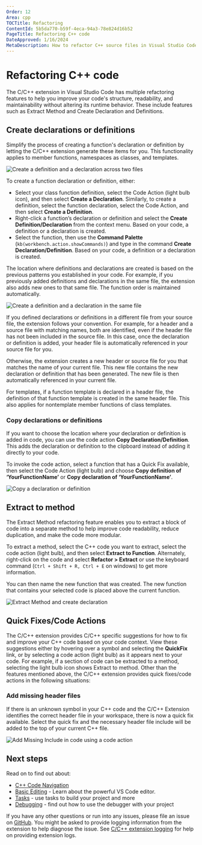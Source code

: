 ```yaml
---
Order: 12
Area: cpp
TOCTitle: Refactoring
ContentId: 5b5da770-b59f-4eca-94a3-78e824d16b52
PageTitle: Refactoring C++ code
DateApproved: 1/16/2024
MetaDescription: How to refactor C++ source files in Visual Studio Code.
---
```

# Refactoring C++ code

The C/C++ extension in Visual Studio Code has multiple refactoring features to help you improve your code's structure, readability, and maintainability without altering its runtime behavior. These include features such as Extract Method and Create Declaration and Definitions.

## Create declarations or definitions

Simplify the process of creating a function's declaration or definition by letting the C/C++ extension generate these items for you. This functionality applies to member functions, namespaces as classes, and templates.

![Create a definition and a declaration across two files](images/refactoring/create-declaration-and-definition-different-files.gif)

To create a function declaration or definition, either:

* Select your class function definition, select the Code Action (light bulb icon), and then select **Create a Declaration**. Similarly, to create a definition, select the function declaration, select the Code Action, and then select **Create a Definition**.
* Right-click a function’s declaration or definition and select the **Create Definition/Declaration** from the context menu. Based on your code, a definition or a declaration is created.
* Select the function, then use the **Command Palette** (`kb(workbench.action.showCommands)`) and type in the command **Create Declaration/Definition**. Based on your code, a definition or a declaration is created.

The location where definitions and declarations are created is based on the previous patterns you established in your code. For example, if you previously added definitions and declarations in the same file, the extension also adds new ones to that same file. The function order is maintained automatically.

![Create a definition and a declaration in the same file](images/refactoring/create-declaration-and-definition-same-file.gif)

If you defined declarations or definitions in a different file from your source file, the extension follows your convention. For example, for a header and a source file with matching names, both are identified, even if the header file has not been included in the source file. In this case, once the declaration or definition is added, your header file is automatically referenced in your source file for you.

Otherwise, the extension creates a new header or source file for you that matches the name of your current file. This new file contains the new declaration or definition that has been generated. The new file is then automatically referenced in your current file.

For templates, if a function template is declared in a header file, the definition of that function template is created in the same header file. This also applies for nontemplate member functions of class templates.

### Copy declarations or definitions

If you want to choose the location where your declaration or definition is added in code, you can use the code action **Copy Declaration/Definition**. This adds the declaration or definition to the clipboard instead of adding it directly to your code.

To invoke the code action, select a function that has a Quick Fix available, then select the Code Action (light bulb) and choose **Copy definition of ‘YourFunctionName’** or **Copy declaration of ‘YourFunctionName’**.

![Copy a declaration or definition](images/refactoring/copy-declaration-definition.gif)

## Extract to method

The Extract Method refactoring feature enables you to extract a block of code into a separate method to help improve code readability, reduce duplication, and make the code more modular.

To extract a method, select the C++ code you want to extract, select the code action (light bulb), and then select **Extract to Function**. Alternately, right-click on the code and select **Refactor > Extract** or use the keyboard command (`Ctrl + Shift + R, Ctrl + E` on windows) to get more information.

You can then name the new function that was created. The new function that contains your selected code is placed above the current function.

![Extract Method and create declaration](images/refactoring/extract-method.gif)

## Quick Fixes/Code Actions

The C/C++ extension provides C/C++ specific suggestions for how to fix and improve your C++ code based on your code context. View these suggestions either by hovering over a symbol and selecting the **QuickFix** link, or by selecting a code action (light bulb) as it appears next to your code. For example, if a section of code can be extracted to a method, selecting the light bulb icon shows Extract to method. Other than the features mentioned above, the C/C++ extension provides quick fixes/code actions in the following situations:

### Add missing header files

If there is an unknown symbol in your C++ code and the C/C++ Extension identifies the correct header file in your workspace, there is now a quick fix available. Select the quick fix and the necessary header file include will be added to the top of your current C++ file.

![Add Missing Include in code using a code action](images/refactoring/quick-fix-add-missing-includes.gif)

## Next steps

Read on to find out about:

* [C++ Code Navigation](/docs/cpp/cpp-ide.md)
* [Basic Editing](/docs/editing/codebasics.md) - Learn about the powerful VS Code editor.
* [Tasks](/docs/debugtest/tasks.md) - use tasks to build your project and more
* [Debugging](/docs/debugtest/debugging.md) - find out how to use the debugger with your project

If you have any other questions or run into any issues, please file an issue on [GitHub](https://github.com/microsoft/vscode-cpptools/issues). You might be asked to provide logging information from the extension to help diagnose the issue. See [C/C++ extension logging](/docs/cpp/enable-logging-cpp.md) for help on providing extension logs.
